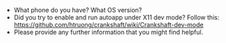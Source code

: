 - What phone do you have? What OS version?
- Did you try to enable and run autoapp under X11 dev mode?  Follow this: https://github.com/htruong/crankshaft/wiki/Crankshaft-dev-mode
- Please provide any further information that you might find helpful.

